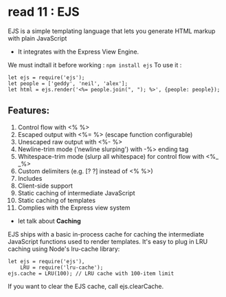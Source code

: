 # read 11 : EJS
EJS is a simple templating language that lets you generate HTML markup with plain JavaScript

* It integrates with the Express View Engine.

We must indtall it before working :
`npm install ejs`
 To use it :
 ```
 let ejs = require('ejs');
let people = ['geddy', 'neil', 'alex'];
let html = ejs.render('<%= people.join(", "); %>', {people: people});
```

## Features:

1. Control flow with <% %>
2. Escaped output with <%= %> (escape function configurable)
3. Unescaped raw output with <%- %>
4. Newline-trim mode ('newline slurping') with -%> ending tag
5. Whitespace-trim mode (slurp all whitespace) for control flow with <%_ _%>
6. Custom delimiters (e.g. [? ?] instead of <% %>)
7. Includes
8. Client-side support
9. Static caching of intermediate JavaScript
10. Static caching of templates
11. Complies with the Express view system


* let talk about **Caching**

EJS ships with a basic in-process cache for caching the intermediate JavaScript functions used to render templates. It's easy to plug in LRU caching using Node's lru-cache library:
```
let ejs = require('ejs'),
    LRU = require('lru-cache');
ejs.cache = LRU(100); // LRU cache with 100-item limit
```
If you want to clear the EJS cache, call ejs.clearCache.